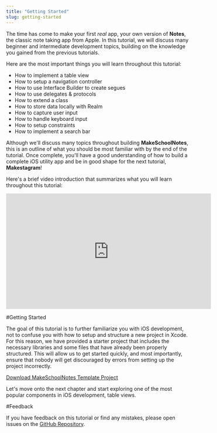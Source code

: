 ```yaml
---
title: "Getting Started"
slug: getting-started
---     
```


The time has come to make your first *real* app, your own version of **Notes**, the classic note taking app from Apple. In this tutorial, we will discuss many beginner and intermediate development topics, building on the knowledge you gained from the previous tutorials.

Here are the most important things you will learn throughout this tutorial:

- How to implement a table view
- How to setup a navigation controller
- How to use Interface Builder to create segues
- How to use delegates & protocols
- How to extend a class
- How to store data locally with Realm
- How to capture user input
- How to handle keyboard input
- How to setup constraints
- How to implement a search bar

Although we'll discuss many topics throughout building **MakeSchoolNotes**, this is an outline of what you should be most familiar with by the end of the tutorial. Once complete, you'll have a good understanding of how to build a complete iOS utility app and be in good shape for the next tutorial, **Makestagram**!

Here's a brief video introduction that summarizes what you will learn throughout this tutorial:

<iframe width="560" height="315" src="https://www.youtube.com/embed/W7GabrpMLMg" frameborder="0" allowfullscreen></iframe>

#Getting Started

The goal of this tutorial is to further familiarize you with iOS development, not to confuse you with how to setup and structure a new project in Xcode. For this reason, we have provided a starter project that includes the necessary libraries and some files that have already been properly structured. This will allow us to get started quickly, and most importantly, ensure that nobody will get discouraged by errors from setting up the project incorrectly.

[Download MakeSchoolNotes Template Project](https://github.com/MakeSchool/Make-School-Notes-Starter-Project/archive/starter_project.zip)

Let's move onto the next chapter and start exploring one of the most popular components in iOS development, table views.

#Feedback

If you have feedback on this tutorial or find any mistakes, please open issues on the [GitHub Repository](https://github.com/MakeSchool-Tutorials/MakeSchoolNotes-Swift).
